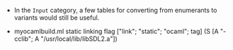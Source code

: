 * In the `Input` category, a few tables for converting from enumerants
  to variants would still be useful.

* myocamlbuild.ml static linking 
    flag ["link"; "static"; "ocaml"; tag] 
    (S [A "-cclib"; A "/usr/local/lib/libSDL2.a"])





